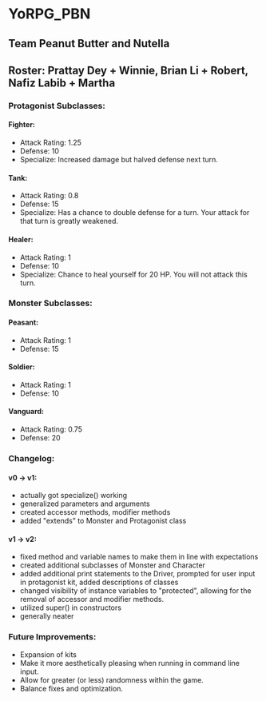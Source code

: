 # YoRPG_PBN
## Team Peanut Butter and Nutella
## Roster: Prattay Dey + Winnie, Brian Li + Robert, Nafiz Labib + Martha

### Protagonist Subclasses:

#### Fighter:
- Attack Rating: 1.25
- Defense: 10
- Specialize: Increased damage but halved defense next turn.

#### Tank:
- Attack Rating: 0.8
- Defense: 15
- Specialize: Has a chance to double defense for a turn. Your attack for that turn is greatly weakened.

#### Healer:
- Attack Rating: 1
- Defense: 10
- Specialize: Chance to heal yourself for 20 HP. You will not attack this turn.


### Monster Subclasses:

#### Peasant:
- Attack Rating: 1
- Defense: 15
#### Soldier:
- Attack Rating: 1
- Defense: 10
#### Vanguard:
- Attack Rating: 0.75
- Defense: 20

### Changelog:

#### v0 -> v1:
- actually got specialize() working
- generalized parameters and arguments
- created accessor methods, modifier methods
- added "extends" to Monster and Protagonist class

#### v1 -> v2:
- fixed method and variable names to make them in line with expectations
- created additional subclasses of Monster and Character
- added additional print statements to the Driver, prompted for user input in protagonist kit, added descriptions of classes
- changed visibility of instance variables to "protected", allowing for the removal of accessor and modifier methods.
- utilized super() in constructors
- generally neater

### Future Improvements:
- Expansion of kits
- Make it more aesthetically pleasing when running in command line input.
- Allow for greater (or less) randomness within the game.
- Balance fixes and optimization.
